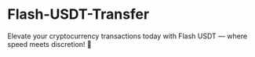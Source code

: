 # Flash-USDT-Transfer
Elevate your cryptocurrency transactions today with Flash USDT — where speed meets discretion! 🚀
